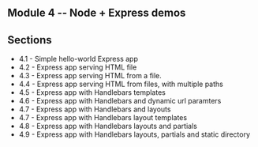 ## Module 4 -- Node + Express demos

## Sections
- 4.1 - Simple hello-world Express app
- 4.2 - Express app serving HTML file
- 4.3 - Express app serving HTML from a file.
- 4.4 - Express app serving HTML from files, with multiple paths
- 4.5 - Express app with Handlebars templates
- 4.6 - Express app with Handlebars and dynamic url paramters
- 4.7 - Express app with Handlebars and layouts
- 4.7 - Express app with Handlebars layout templates
- 4.8 - Express app with Handlebars layouts and partials
- 4.9 - Express app with Handlebars layouts, partials and static directory